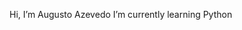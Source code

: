 Hi, I’m Augusto Azevedo
I’m currently learning Python


<!---
Augustohfa/Augustohfa is a ✨ special ✨ repository because its `README.md` (this file) appears on your GitHub profile.
You can click the Preview link to take a look at your changes.
--->

